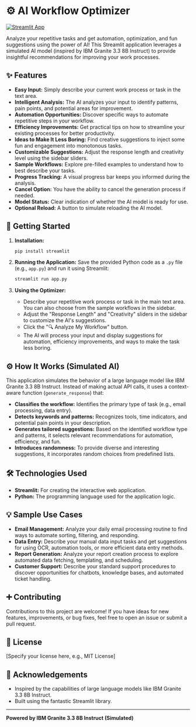 # ⚙️ AI Workflow Optimizer

[![Streamlit App](https://static.streamlit.io/badges/streamlit_badge_black_white.svg)](https://your-streamlit-app-url)

Analyze your repetitive tasks and get automation, optimization, and fun suggestions using the power of AI! This Streamlit application leverages a simulated AI model (inspired by IBM Granite 3.3 8B Instruct) to provide insightful recommendations for improving your work processes.

## ✨ Features

* **Easy Input:** Simply describe your current work process or task in the text area.
* **Intelligent Analysis:** The AI analyzes your input to identify patterns, pain points, and potential areas for improvement.
* **Automation Opportunities:** Discover specific ways to automate repetitive steps in your workflow.
* **Efficiency Improvements:** Get practical tips on how to streamline your existing processes for better productivity.
* **Ideas to Make It Less Boring:** Find creative suggestions to inject some fun and engagement into monotonous tasks.
* **Customizable Suggestions:** Adjust the response length and creativity level using the sidebar sliders.
* **Sample Workflows:** Explore pre-filled examples to understand how to best describe your tasks.
* **Progress Tracking:** A visual progress bar keeps you informed during the analysis.
* **Cancel Option:** You have the ability to cancel the generation process if needed.
* **Model Status:** Clear indication of whether the AI model is ready for use.
* **Optional Reload:** A button to simulate reloading the AI model.

## 🚀 Getting Started

1.  **Installation:**
    ```bash
    pip install streamlit
    ```

2.  **Running the Application:**
    Save the provided Python code as a `.py` file (e.g., `app.py`) and run it using Streamlit:
    ```bash
    streamlit run app.py
    ```

3.  **Using the Optimizer:**
    * Describe your repetitive work process or task in the main text area. You can also choose from the sample workflows in the sidebar.
    * Adjust the "Response Length" and "Creativity" sliders in the sidebar to customize the AI's suggestions.
    * Click the "🔍 Analyze My Workflow" button.
    * The AI will process your input and display suggestions for automation, efficiency improvements, and ways to make the task less boring.

## ⚙️ How It Works (Simulated AI)

This application simulates the behavior of a large language model like IBM Granite 3.3 8B Instruct. Instead of making actual API calls, it uses a context-aware function (`generate_response`) that:

* **Classifies the workflow:** Identifies the primary type of task (e.g., email processing, data entry).
* **Detects keywords and patterns:** Recognizes tools, time indicators, and potential pain points in your description.
* **Generates tailored suggestions:** Based on the identified workflow type and patterns, it selects relevant recommendations for automation, efficiency, and fun.
* **Introduces randomness:** To provide diverse and interesting suggestions, it incorporates random choices from predefined lists.

## 🛠️ Technologies Used

* **Streamlit:** For creating the interactive web application.
* **Python:** The programming language used for the application logic.

## 💡 Sample Use Cases

* **Email Management:** Analyze your daily email processing routine to find ways to automate sorting, filtering, and responding.
* **Data Entry:** Describe your manual data input tasks and get suggestions for using OCR, automation tools, or more efficient data entry methods.
* **Report Generation:** Analyze your report creation process to explore automated data fetching, templating, and scheduling.
* **Customer Support:** Describe your standard support procedures to discover opportunities for chatbots, knowledge bases, and automated ticket handling.

## ➕ Contributing

Contributions to this project are welcome! If you have ideas for new features, improvements, or bug fixes, feel free to open an issue or submit a pull request.

## 📜 License

[Specify your license here, e.g., MIT License]

## 🤝 Acknowledgements

* Inspired by the capabilities of large language models like IBM Granite 3.3 8B Instruct.
* Built using the fantastic Streamlit library.

---

**Powered by IBM Granite 3.3 8B Instruct (Simulated)**
